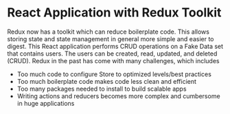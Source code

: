 # React Application with Redux Toolkit

Redux now has a toolkit which can reduce boilerplate code. This allows storing state and state management in general more simple and easier to digest. This React application performs CRUD operations on a Fake Data set that contains users. The users can be created, read, updated, and deleted (CRUD). Redux in the past has come with many challenges, which includes 
- Too much code to configure Store to optimized levels/best practices 
- Too much boilerplate code makes code less clean and efficient 
- Too many packages needed to install to build scalable apps 
- Writing actions and reducers becomes more complex and cumbersome in huge applications
